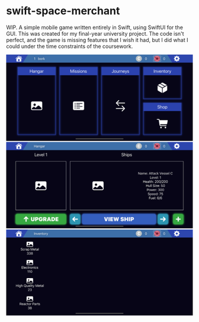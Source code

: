 # swift-space-merchant
WIP.
A simple mobile game written entirely in Swift, using SwiftUI for the GUI. This was created for my final-year university project. The code isn't perfect, and the game is missing features that I wish it had, but I did what I could under the time constraints of the coursework.

![](media/screen1.png)
![](media/screen2.png)
![](media/screen3.png)
